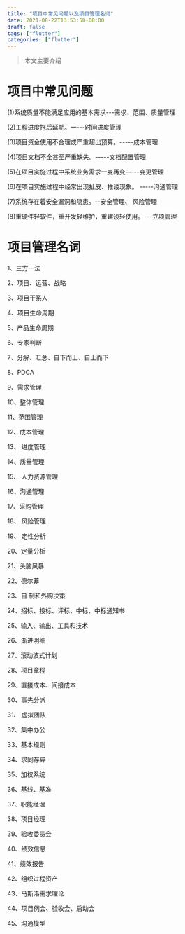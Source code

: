 ```yaml
---
title: "项目中常见问题以及项目管理名词"
date: 2021-08-22T13:53:58+08:00
draft: false
tags: ["flutter"]
categories: ["flutter"]
---
```


> 本文主要介绍

<!--more-->



# 项目中常见问题

(1)系统质量不能满足应用的基本需求---需求、范围、质量管理

(2)工程进度拖后延期。一---时间进度管理

(3)项目资金使用不合理或严重超出预算。-----成本管理

(4)项目文档不全甚至严重缺失。-----文档配置管理

(5)在项目实施过程中系统业务需求一变再变-----变更管理

(6)在项目实施过程中经常出现扯皮、推诿现象。 -----沟通管理

(7)系统存在着安全漏洞和隐患。--安全管理、 风险管理

(8)重硬件轻软件，重开发轻维护，重建设轻使用。---立项管理



# 项目管理名词

1、三方一法

2、项目、运营、战略

3、项目干系人

4、项目生命周期

5、产品生命周期

6、专家判断

7、分解、汇总、自下而上、自上而下

8、PDCA

9、需求管理

10、整体管理

11、范围管理

12、成本管理

13、 进度管理

14、质量管理

15、 人力资源管理

16、沟通管理

17、采购管理

18、 风险管理

19、 定性分析

20、定量分析

21、头脑风暴

22、德尔菲

23、自 制和外购决策

24、招标、投标、评标、中标、中标通知书

25、输入、输出、工具和技术

26、渐进明细

27、滚动波式计划

28、项目章程

29、直接成本、间接成本

30、事先分派

31、 虚拟团队

32、集中办公

33、基本规则

34、求同存异

35、加权系统

36、基线、基准

37、职能经理

38、项目经理

39、验收委员会

40、绩效信息

41、绩效报告

42、组织过程资产

43、马斯洛需求理论

44、项目例会、验收会、启动会

45、沟通模型